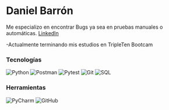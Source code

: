 # Daniel Barrón

Me especializo en encontrar Bugs ya sea en pruebas manuales o automáticas.
[LinkedIn](www.linkedin.com/in/danielbarronqa)

 -Actualmente terminando mis estudios en TripleTen Bootcam

### Tecnologías

![Python](https://img.shields.io/badge/Python-3776AB?style=for-the-badge&logo=python&logoColor=white)
![Postman](https://img.shields.io/badge/Postman-FF6C37?style=for-the-badge&logo=postman&logoColor=white)
![Pytest](https://img.shields.io/badge/Pytest-0A9EDC?style=for-the-badge&logo=pytest&logoColor=white)
![Git](https://img.shields.io/badge/Git-F05032?style=for-the-badge&logo=git&logoColor=white)
![SQL](https://img.shields.io/badge/SQL-4479A1?style=for-the-badge&logo=mysql&logoColor=white)

### Herramientas

![PyCharm](https://img.shields.io/badge/PyCharm-000000?style=for-the-badge&logo=pycharm&logoColor=white)
![GitHub](https://img.shields.io/badge/GitHub-181717?style=for-the-badge&logo=github&logoColor=white)
